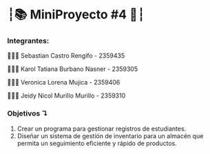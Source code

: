 # ┆📚 MiniProyecto #4 📖┆


### Integrantes:


👨🏻‍💻 Sebastian Castro Rengifo - 2359435


👨🏻‍💻 Karol Tatiana Burbano Nasner - 2359305


👨🏻‍💻 Veronica Lorena Mujica - 2359406


👨🏻‍💻 Jeidy Nicol Murillo Murillo - 2359310


### Objetivos ↴

1) Crear un programa para gestionar registros de estudiantes.
2) Diseñar un sistema de gestión de inventario para un almacén que permita un seguimiento eficiente y rápido de productos.


